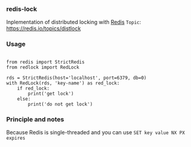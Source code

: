 ### redis-lock
Inplementation of distributed locking with [Redis](https://redis.io)
`Topic`:
https://redis.io/topics/distlock

### Usage
```

from redis import StrictRedis
from redlock import RedLock

rds = StrictRedis(host='localhost', port=6379, db=0)
with RedLock(rds, 'key-name') as red_lock:
    if red_lock:
        print('get lock')
    else:
        print('do not get lock')
```

### Principle and notes
Because Redis is single-threaded and you can use `SET key value NX PX expires`
